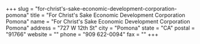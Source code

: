 +++
slug = "for-christ's-sake-economic-development-corporation-pomona"
title = "For Christ's Sake Economic Development Corporation Pomona"
name = "For Christ's Sake Economic Development Corporation Pomona"
address = "727 W 12th St"
city = "Pomona"
state = "CA"
postal = "91766"
website = ""
phone = "909 622-0094"
fax = ""
+++
